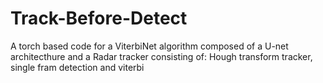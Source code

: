 # Track-Before-Detect
A torch based code for a ViterbiNet algorithm composed of a U-net architecthure and a Radar tracker consisting of: Hough transform tracker, single fram detection and viterbi
